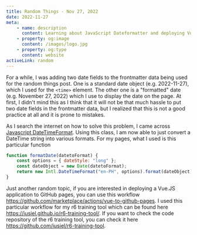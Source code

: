 ```yaml
---
title: Random Things - Nov 27, 2022
date: 2022-11-27
meta:
    - name: description
      content: Learning about JavaScript Dateformatter and deploying Vue.JS application to Github pages.
    - property: og:image
      content: /images/logo.jpg
    - property: og:type
      content: website
activeLink: random
---
```


<script setup>
import BlogPost from './.vitepress/theme/components/BlogPost.vue';
import './.vitepress/styles/codeblock.styl';

</script>

<BlogPost>
  <div>

For a while, I was adding two date fields to the frontmatter data being used for the random things post. One is a standard date object (e.g. 2022-11-27), which I used for the `<time>` element. The other one is a "formatted" date (e.g. November 27, 2022) which I use to display the date on the page. At first, I didn't mind this as I think that it will not be that much hassle to put two date fields in the frontmatter data, but I realized that this is not a good practice at all and it is prone to mistakes.

As I search the internet on how to solve this problem, I came across [Javascript DateTimeFormat](https://developer.mozilla.org/en-US/docs/Web/JavaScript/Reference/Global_Objects/Intl/DateTimeFormat/DateTimeFormat). Using this class, I am now able to just convert a DateTime string into various formats. For my pages, what I used is this particular function

```js
function formatDate(datetoFormat) {
    const options = { dateStyle: "long" };
    const dateObject = new Date(datetoFormat);
    return new Intl.DateTimeFormat("en-PH", options).format(dateObject);
}
```

Just another random topic, if you are interested in deploying a Vue.JS application to GitHub pages, you can use this workflow https://github.com/marketplace/actions/vue-to-github-pages. I used this particular workflow for my r6 training tool which can be found here https://iusiel.github.io/r6-training-tool/. If you want to check the code repository of the r6 training tool, you can check it here https://github.com/iusiel/r6-training-tool.

  </div>
</BlogPost>
